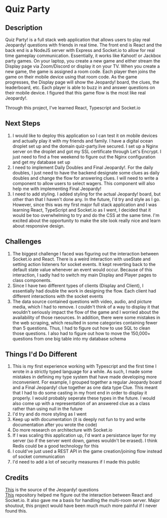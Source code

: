 # Quiz Party

## Description
Quiz Party! is a full stack web application that allows users to play real Jeopardy! questions with friends in real time. The front end is React and the back end is a NodeJS server with Express and Socket.io to allow for real time gameplay communication. Essentially, it works like Kahoot! or Jackbox party games. On your laptop, you create a new game and either stream the Display page via Zoom/Discord or display it on your TV. When you create a new game, the game is assigned a room code. Each player then joins the game on their mobile device using that room code. As the game progresses, the Display page will show the Jeopardy! board, the clues, the leaderboard, etc. Each player is able to buzz in and answer questions on their mobile device. I figured that this game flow is the most like real Jeopardy!.

Through this project, I've learned React, Typescript and Socket.io

## Next Steps
1. I would like to deploy this application so I can test it on mobile devices and actually play it with my friends and family. I have a digital ocean droplet set up and the domain quiz-party.live secured. I set up a Nginx server on the droplet and got my SSL certificate through Let's Encrypt. I just need to find a free weekend to figure out the Nginx configuration and get my database set up
2. I need to implement Daily Doubles and Final Jeopardy!. For the daily doubles, I just need to have the backend designate some clues as daily doubles and change the flow for answering clues. I will need to write a component to allow users to select wagers. This component will also help me with implementing Final Jeopardy!
3. I need to add styling. I added styling for the actual Jeopardy! board, but other than that I haven't done any. In the future, I'd try and style as I go. However, since this was my first major full stack application and I was learning React, TypeScript and Socket.io as I went, I decided that it would be too overwhelming to try and do the CSS at the same time. I'm excited about the opportunity to make the site look really nice and learn about responsive design.

## Challenges
1. The biggest challenge I faced was figuring out the interaction between Socket.io and React. There is a weird interaction with useState and setting action listeners for socket events. It kept reverting back to the default state value whenever an event would occur. Because of this interaction, I sadly had to switch my main Display and Player pages to class components.
2. Since I have two different types of clients (Display and Client), I essentially had double the work in designing the flow. Each client had different interactions with the socket events
3. The data source contained questions with video, audio, and picture media, which I had to remove. I couldn't think of a way to display it that wouldn't seriously impact the flow of the game and I worried about the availability of those rseources. In addition, there were some mistakes in the web scraping, which resulted in some categories containing fewer than 5 questions. Thus, I had to figure out how to use SQL to clean those questions. I also had to figure out how to move the 150,000+ questions from one big table into my database schema

## Things I'd Do Different
1. This is my first experience working with Typescript and the first time I wrote in a strictly typed language for a while. As such, I made some mistakes in defining my type system that have made developing more inconvenient. For example, I grouped together a regular Jeopardy board and a Final Jeopardy! clue together as one data type Clue. This meant that I had to do some casting in my front end in order to display it properly. I would probably seperate these types in the future. I would also come up with a representation of an answered clue as a class rather than using null in the future
2. I'd try and do more styling as I went
3. Keep up with documentation (it is deeply not fun to try and write documentation after you wrote the code)
4. Do more research on architecture with Socket.io
5. If I was scaling this application up, I'd want a persistance layer for my server (so if the server went down, games wouldn't be erased). I think Redis could be a good technology for this
6. I could've just used a REST API in the game creation/joining flow instead of socket communication
7. I'd need to add a lot of security measures if I made this public

## Credits
[This](https://www.kaggle.com/tunguz/200000-jeopardy-questions) is the source of the Jeopardy! questions\
[This](https://github.com/JL978/multiplayer-react-tic-tac-toe) repository helped me figure out the interaction between React and Socket.io. It also gave me a basis for handling the multi-room server. Major shoutout, this project would have been much much more painful if I never found this.